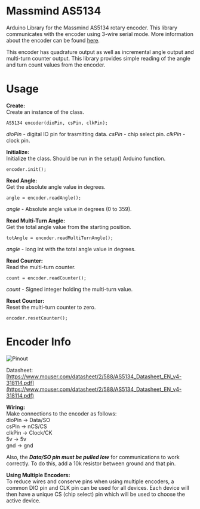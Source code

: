 

# Massmind AS5134
Arduino Library for the Massmind AS5134 rotary encoder. This library communicates with the encoder using 3-wire serial mode.  More information about the encoder can be found [here](http://techref.massmind.org/techref/io/sensor/pos/enc/ENC2.htm).

This encoder has quadrature output as well as incremental angle output and multi-turn counter output. This library provides simple reading of the angle and turn count values from the encoder.

# Usage  
**Create:**  
Create an instance of the class.  

    AS5134 encoder(dioPin, csPin, clkPin);  

*dioPin* - digital IO pin for trasmitting data.
*csPin* - chip select pin.
*clkPin* - clock pin.
  

**Initialize:**  
Initialize the class. Should be run in the setup() Arduino function.

    encoder.init();

**Read Angle:**  
Get the absolute angle value in degrees.

    angle = encoder.readAngle();

*angle* - Absolute angle value in degrees (0 to 359).

**Read Multi-Turn Angle:**  
Get the total angle value from the starting position.

    totAngle = encoder.readMultiTurnAngle();

*angle* - long int with the total angle value in degrees.


**Read Counter:**  
Read the multi-turn counter.

    count = encoder.readCounter();

*count* - Signed integer holding the multi-turn value.

**Reset Counter:**  
Reset the multi-turn counter to zero.

    encoder.resetCounter();



  
# Encoder Info  
![Pinout](http://techref.massmind.org/images/massmind/enc1/ENC2cFs.png)

Datasheet: [https://www.mouser.com/datasheet/2/588/AS5134_Datasheet_EN_v4-318114.pdf](https://www.mouser.com/datasheet/2/588/AS5134_Datasheet_EN_v4-318114.pdf)


**Wiring:**  
Make connections to the encoder as follows:  
dioPin -> Data/SO  
csPin -> nCS/CS  
clkPin -> Clock/CK  
5v -> 5v  
gnd -> gnd  

Also, the ***Data/SO pin must be pulled low*** for communications to work correctly. To do this, add a 10k resistor between ground and that pin.


**Using Multiple Encoders:**  
To reduce wires and conserve pins when using multiple encoders, a common DIO pin and CLK pin can be used for all devices. Each device will then have a unique CS (chip select) pin which will be used to choose the active device.
